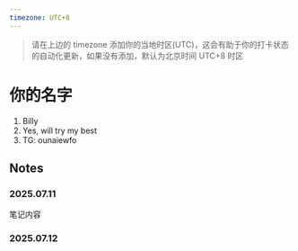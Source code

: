 ```yaml
---
timezone: UTC+8
---
```


> 请在上边的 timezone 添加你的当地时区(UTC)，这会有助于你的打卡状态的自动化更新，如果没有添加，默认为北京时间 UTC+8 时区


# 你的名字

1. Billy
2. Yes, will try my best
3. TG: ounaiewfo

## Notes

<!-- Content_START -->

### 2025.07.11

笔记内容

### 2025.07.12

<!-- Content_END -->
